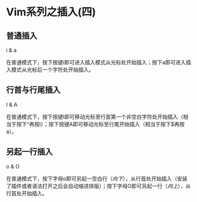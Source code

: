 # Vim系列之插入(四)

## 普通插入

i & a

在普通模式下，按下按键i即可进入插入模式从光标处开始插入；按下a即可进入插入模式从光标后一个字符处开始插入。

## 行首与行尾插入

I & A

在普通模式下，按下按键I即可移动光标至行首第一个非空白字符处开始插入（相当于按下^再按i）；按下按键A即可移动光标至行尾开始插入（相当于按下$再按a）。

## 另起一行插入

o & O

在普通模式下，按下字母o即可另起一空白行（_向下_），从行首处开始插入（安装了插件或者语法打开之后会自动缩进排版）；按下字母O即可另起一行（_向上_），从行首处开始插入。
